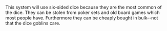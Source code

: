 This system will use six-sided dice because they are the most common of the dice. They can be stolen from poker sets and old board games which most people have. Furthermore they can be cheaply bought in bulk--not that the dice goblins care.